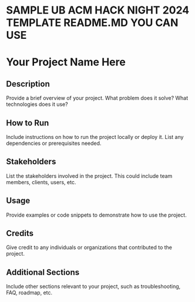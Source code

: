 # SAMPLE UB ACM HACK NIGHT 2024 TEMPLATE README.MD YOU CAN USE
# Your Project Name Here

## Description
Provide a brief overview of your project. What problem does it solve? What technologies does it use?

## How to Run
Include instructions on how to run the project locally or deploy it. List any dependencies or prerequisites needed.

## Stakeholders
List the stakeholders involved in the project. This could include team members, clients, users, etc.

## Usage
Provide examples or code snippets to demonstrate how to use the project.

## Credits
Give credit to any individuals or organizations that contributed to the project.

## Additional Sections
Include other sections relevant to your project, such as troubleshooting, FAQ, roadmap, etc.
